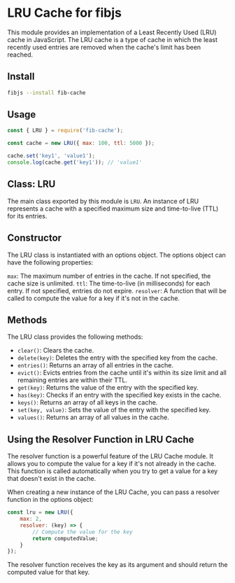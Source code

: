 # LRU Cache for fibjs
This module provides an implementation of a Least Recently Used (LRU) cache in JavaScript. The LRU cache is a type of cache in which the least recently used entries are removed when the cache's limit has been reached.

## Install
```sh
fibjs --install fib-cache
```

## Usage
```JavaScript
const { LRU } = require('fib-cache');

const cache = new LRU({ max: 100, ttl: 5000 });

cache.set('key1', 'value1');
console.log(cache.get('key1')); // 'value1'
```
## Class: LRU
The main class exported by this module is `LRU`. An instance of LRU represents a cache with a specified maximum size and time-to-live (TTL) for its entries.

## Constructor
The LRU class is instantiated with an options object. The options object can have the following properties:

`max`: The maximum number of entries in the cache. If not specified, the cache size is unlimited.
`ttl`: The time-to-live (in milliseconds) for each entry. If not specified, entries do not expire.
`resolver`: A function that will be called to compute the value for a key if it's not in the cache.

## Methods
The LRU class provides the following methods:

- `clear()`: Clears the cache.
- `delete(key)`: Deletes the entry with the specified key from the cache.
- `entries()`: Returns an array of all entries in the cache.
- `evict()`: Evicts entries from the cache until it's within its size limit and all remaining entries are within their TTL.
- `get(key)`: Returns the value of the entry with the specified key.
- `has(key)`: Checks if an entry with the specified key exists in the cache.
- `keys()`: Returns an array of all keys in the cache.
- `set(key, value)`: Sets the value of the entry with the specified key.
- `values()`: Returns an array of all values in the cache.

## Using the Resolver Function in LRU Cache
The resolver function is a powerful feature of the LRU Cache module. It allows you to compute the value for a key if it's not already in the cache. This function is called automatically when you try to get a value for a key that doesn't exist in the cache.

When creating a new instance of the LRU Cache, you can pass a resolver function in the options object:
```JavaScript
const lru = new LRU({
    max: 2,
    resolver: (key) => {
        // Compute the value for the key
        return computedValue;
    }
});
```
The resolver function receives the key as its argument and should return the computed value for that key.